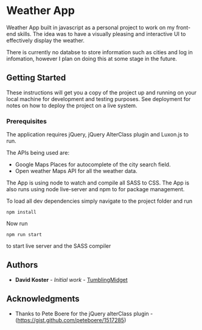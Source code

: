 # Weather App

Weather App built in javascript as a personal project to work on my front-end skills. The idea was to have a visually pleasing and interactive UI to effectively display the weather.

There is currently no databse to store information such as cities and log in infomation, however I plan on doing this at some stage in the future.

## Getting Started

These instructions will get you a copy of the project up and running on your local machine for development and testing purposes. See deployment for notes on how to deploy the project on a live system.

### Prerequisites

The application requires jQuery, jQuery AlterClass plugin and Luxon.js to run.

The APIs being used are:
  - Google Maps Places for autocomplete of the city search field.
  - Open weather Maps API for all the weather data.
  
The App is using node to watch and compile all SASS to CSS.
The App is also runs using node live-server and npm to for package management.

To load all dev dependencies simply navigate to the project folder and run

```
npm install
```

Now run

```
npm run start
```

to start live server and the SASS compiler

## Authors

* **David Koster** - *Initial work* - [TumblingMidget](https://github.com/tumblingmidget)


## Acknowledgments

* Thanks to Pete Boere for the jQuery alterClass plugin - (https://gist.github.com/peteboere/1517285)
